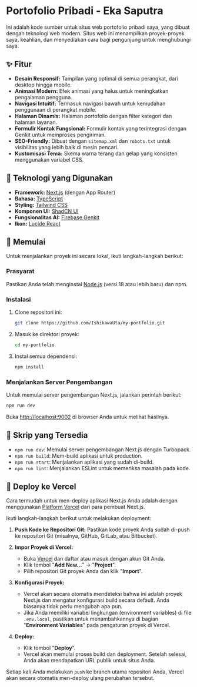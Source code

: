 # Portofolio Pribadi - Eka Saputra

Ini adalah kode sumber untuk situs web portofolio pribadi saya, yang dibuat dengan teknologi web modern. Situs web ini menampilkan proyek-proyek saya, keahlian, dan menyediakan cara bagi pengunjung untuk menghubungi saya.

## ✨ Fitur

- **Desain Responsif:** Tampilan yang optimal di semua perangkat, dari desktop hingga mobile.
- **Animasi Modern:** Efek animasi yang halus untuk meningkatkan pengalaman pengguna.
- **Navigasi Intuitif:** Termasuk navigasi bawah untuk kemudahan penggunaan di perangkat mobile.
- **Halaman Dinamis:** Halaman portofolio dengan filter kategori dan halaman layanan.
- **Formulir Kontak Fungsional:** Formulir kontak yang terintegrasi dengan Genkit untuk memproses pengiriman.
- **SEO-Friendly:** Dibuat dengan `sitemap.xml` dan `robots.txt` untuk visibilitas yang lebih baik di mesin pencari.
- **Kustomisasi Tema:** Skema warna terang dan gelap yang konsisten menggunakan variabel CSS.

## 🚀 Teknologi yang Digunakan

- **Framework:** [Next.js](https://nextjs.org/) (dengan App Router)
- **Bahasa:** [TypeScript](https://www.typescriptlang.org/)
- **Styling:** [Tailwind CSS](https://tailwindcss.com/)
- **Komponen UI:** [ShadCN UI](https://ui.shadcn.com/)
- **Fungsionalitas AI:** [Firebase Genkit](https://firebase.google.com/docs/genkit)
- **Ikon:** [Lucide React](https://lucide.dev/)

## 🏁 Memulai

Untuk menjalankan proyek ini secara lokal, ikuti langkah-langkah berikut:

### Prasyarat

Pastikan Anda telah menginstal [Node.js](https://nodejs.org/) (versi 18 atau lebih baru) dan npm.

### Instalasi

1.  Clone repositori ini:
    ```bash
    git clone https://github.com/IshikawaUta/my-portfolio.git
    ```
2.  Masuk ke direktori proyek:
    ```bash
    cd my-portfolio
    ```
3.  Instal semua dependensi:
    ```bash
    npm install
    ```

### Menjalankan Server Pengembangan

Untuk memulai server pengembangan Next.js, jalankan perintah berikut:

```bash
npm run dev
```

Buka [http://localhost:9002](http://localhost:9002) di browser Anda untuk melihat hasilnya.

## 📜 Skrip yang Tersedia

- `npm run dev`: Memulai server pengembangan Next.js dengan Turbopack.
- `npm run build`: Mem-build aplikasi untuk production.
- `npm run start`: Menjalankan aplikasi yang sudah di-build.
- `npm run lint`: Menjalankan ESLint untuk memeriksa masalah pada kode.

## 🚀 Deploy ke Vercel

Cara termudah untuk men-deploy aplikasi Next.js Anda adalah dengan menggunakan [Platform Vercel](https://vercel.com/new?utm_medium=default-template&filter=next.js&utm_source=create-next-app&utm_campaign=create-next-app-readme) dari para pembuat Next.js.

Ikuti langkah-langkah berikut untuk melakukan deployment:

1.  **Push Kode ke Repositori Git:**
    Pastikan kode proyek Anda sudah di-push ke repositori Git (misalnya, GitHub, GitLab, atau Bitbucket).

2.  **Impor Proyek di Vercel:**
    - Buka [Vercel](https://vercel.com) dan daftar atau masuk dengan akun Git Anda.
    - Klik tombol "**Add New...**" -> "**Project**".
    - Pilih repositori Git proyek Anda dan klik "**Import**".

3.  **Konfigurasi Proyek:**
    - Vercel akan secara otomatis mendeteksi bahwa ini adalah proyek Next.js dan mengatur konfigurasi build secara default. Anda biasanya tidak perlu mengubah apa pun.
    - Jika Anda memiliki variabel lingkungan (environment variables) di file `.env.local`, pastikan untuk menambahkannya di bagian "**Environment Variables**" pada pengaturan proyek di Vercel.

4.  **Deploy:**
    - Klik tombol "**Deploy**".
    - Vercel akan memulai proses build dan deployment. Setelah selesai, Anda akan mendapatkan URL publik untuk situs Anda.

Setiap kali Anda melakukan `push` ke branch utama repositori Anda, Vercel akan secara otomatis men-deploy ulang perubahan tersebut.
